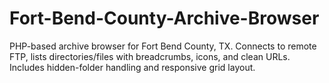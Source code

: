 # Fort-Bend-County-Archive-Browser
PHP-based archive browser for Fort Bend County, TX. Connects to remote FTP, lists directories/files with breadcrumbs, icons, and clean URLs. Includes hidden-folder handling and responsive grid layout.
